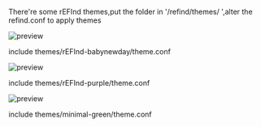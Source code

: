 There're some rEFInd themes,put the folder in '/refind/themes/ ',alter the refind.conf to apply themes

![preview](https://github.com/user-attachments/assets/79b5c9f5-e71e-49f8-beb0-31af9e1d039d)

include themes/rEFInd-babynewday/theme.conf

![preview](https://github.com/user-attachments/assets/dcc2e6bd-3f03-40ad-a1ab-9c460a785a40)

include themes/rEFInd-purple/theme.conf

![preview](https://github.com/user-attachments/assets/6dd2b0ed-d016-4358-94f4-1a40cad5086e)

include themes/minimal-green/theme.conf
